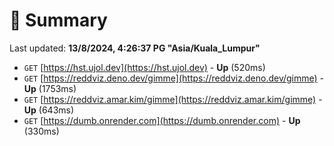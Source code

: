 # 📖 Summary
Last updated: **13/8/2024, 4:26:37 PG "Asia/Kuala_Lumpur"**

- `GET` [https://hst.ujol.dev](https://hst.ujol.dev) - **Up** (520ms)
- `GET` [https://reddviz.deno.dev/gimme](https://reddviz.deno.dev/gimme) - **Up** (1753ms)
- `GET` [https://reddviz.amar.kim/gimme](https://reddviz.amar.kim/gimme) - **Up** (643ms)
- `GET` [https://dumb.onrender.com](https://dumb.onrender.com) - **Up** (330ms)

